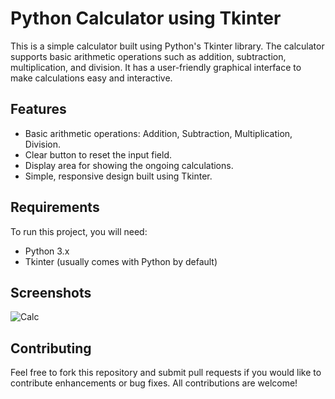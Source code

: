 # Python Calculator using Tkinter

This is a simple calculator built using Python's Tkinter library. The calculator supports basic arithmetic operations such as addition, subtraction, multiplication, and division. It has a user-friendly graphical interface to make calculations easy and interactive.

## Features

- Basic arithmetic operations: Addition, Subtraction, Multiplication, Division.
- Clear button to reset the input field.
- Display area for showing the ongoing calculations.
- Simple, responsive design built using Tkinter.

## Requirements

To run this project, you will need:
- Python 3.x
- Tkinter (usually comes with Python by default)

## Screenshots

![Calc](https://github.com/user-attachments/assets/0d56d2c0-97cd-4a13-8e88-d6d1ba0cf1c4)

## Contributing

Feel free to fork this repository and submit pull requests if you would like to contribute enhancements or bug fixes. All contributions are welcome!
